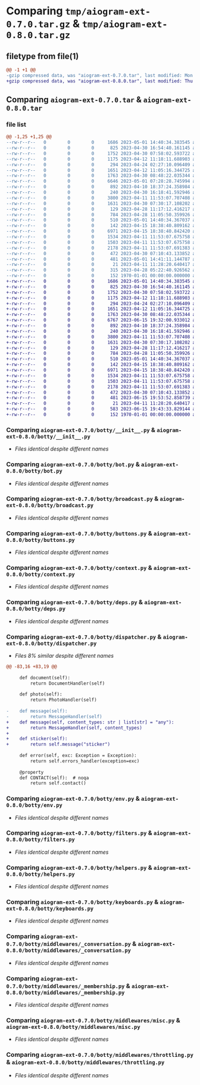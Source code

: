 # Comparing `tmp/aiogram-ext-0.7.0.tar.gz` & `tmp/aiogram-ext-0.8.0.tar.gz`

## filetype from file(1)

```diff
@@ -1 +1 @@
-gzip compressed data, was "aiogram-ext-0.7.0.tar", last modified: Mon May  1 14:41:16 2023, max compression
+gzip compressed data, was "aiogram-ext-0.8.0.tar", last modified: Thu Jun 15 19:54:11 2023, max compression
```

## Comparing `aiogram-ext-0.7.0.tar` & `aiogram-ext-0.8.0.tar`

### file list

```diff
@@ -1,25 +1,25 @@
--rw-r--r--   0        0        0     1686 2023-05-01 14:40:34.383545 aiogram-ext-0.7.0/botty/__init__.py
--rw-r--r--   0        0        0      825 2023-04-30 16:54:40.161145 aiogram-ext-0.7.0/botty/bot.py
--rw-r--r--   0        0        0     1752 2023-04-30 07:58:02.593722 aiogram-ext-0.7.0/botty/broadcast.py
--rw-r--r--   0        0        0     1175 2023-04-12 11:18:11.688903 aiogram-ext-0.7.0/botty/buttons.py
--rw-r--r--   0        0        0      294 2023-04-24 02:27:10.096409 aiogram-ext-0.7.0/botty/config.py
--rw-r--r--   0        0        0     1651 2023-04-12 11:05:16.344725 aiogram-ext-0.7.0/botty/context.py
--rw-r--r--   0        0        0     1763 2023-04-30 08:48:22.035344 aiogram-ext-0.7.0/botty/deps.py
--rw-r--r--   0        0        0     6646 2023-05-01 07:28:28.745994 aiogram-ext-0.7.0/botty/dispatcher.py
--rw-r--r--   0        0        0      892 2023-04-10 18:37:24.358984 aiogram-ext-0.7.0/botty/env.py
--rw-r--r--   0        0        0      240 2023-04-30 16:18:41.592946 aiogram-ext-0.7.0/botty/errors.py
--rw-r--r--   0        0        0     3800 2023-04-11 11:53:07.707408 aiogram-ext-0.7.0/botty/filters.py
--rw-r--r--   0        0        0     1631 2023-04-30 07:30:17.108202 aiogram-ext-0.7.0/botty/helpers.py
--rw-r--r--   0        0        0      129 2023-04-28 11:17:12.416217 aiogram-ext-0.7.0/botty/html.py
--rw-r--r--   0        0        0      784 2023-04-28 11:05:50.359926 aiogram-ext-0.7.0/botty/keyboards.py
--rw-r--r--   0        0        0      510 2023-05-01 14:40:34.367037 aiogram-ext-0.7.0/botty/loader.py
--rw-r--r--   0        0        0      142 2023-04-15 18:38:40.809162 aiogram-ext-0.7.0/botty/middlewares/__init__.py
--rw-r--r--   0        0        0     6971 2023-04-15 18:38:40.842420 aiogram-ext-0.7.0/botty/middlewares/_conversation.py
--rw-r--r--   0        0        0     1534 2023-04-11 11:53:07.675758 aiogram-ext-0.7.0/botty/middlewares/_membership.py
--rw-r--r--   0        0        0     1503 2023-04-11 11:53:07.675758 aiogram-ext-0.7.0/botty/middlewares/misc.py
--rw-r--r--   0        0        0     2178 2023-04-11 11:53:07.691383 aiogram-ext-0.7.0/botty/middlewares/throttling.py
--rw-r--r--   0        0        0      472 2023-04-30 07:10:43.133852 aiogram-ext-0.7.0/botty/r.py
--rw-r--r--   0        0        0      481 2023-05-01 14:41:11.144787 aiogram-ext-0.7.0/pyproject.toml
--rw-r--r--   0        0        0       21 2023-04-11 11:28:20.640417 aiogram-ext-0.7.0/README.md
--rw-r--r--   0        0        0      315 2023-04-28 05:22:40.926562 aiogram-ext-0.7.0/tests/__main__.py
--rw-r--r--   0        0        0      152 1970-01-01 00:00:00.000000 aiogram-ext-0.7.0/PKG-INFO
+-rw-r--r--   0        0        0     1686 2023-05-01 14:40:34.383545 aiogram-ext-0.8.0/botty/__init__.py
+-rw-r--r--   0        0        0      825 2023-04-30 16:54:40.161145 aiogram-ext-0.8.0/botty/bot.py
+-rw-r--r--   0        0        0     1752 2023-04-30 07:58:02.593722 aiogram-ext-0.8.0/botty/broadcast.py
+-rw-r--r--   0        0        0     1175 2023-04-12 11:18:11.688903 aiogram-ext-0.8.0/botty/buttons.py
+-rw-r--r--   0        0        0      294 2023-04-24 02:27:10.096409 aiogram-ext-0.8.0/botty/config.py
+-rw-r--r--   0        0        0     1651 2023-04-12 11:05:16.344725 aiogram-ext-0.8.0/botty/context.py
+-rw-r--r--   0        0        0     1763 2023-04-30 08:48:22.035344 aiogram-ext-0.8.0/botty/deps.py
+-rw-r--r--   0        0        0     6767 2023-06-15 19:32:00.933012 aiogram-ext-0.8.0/botty/dispatcher.py
+-rw-r--r--   0        0        0      892 2023-04-10 18:37:24.358984 aiogram-ext-0.8.0/botty/env.py
+-rw-r--r--   0        0        0      240 2023-04-30 16:18:41.592946 aiogram-ext-0.8.0/botty/errors.py
+-rw-r--r--   0        0        0     3800 2023-04-11 11:53:07.707408 aiogram-ext-0.8.0/botty/filters.py
+-rw-r--r--   0        0        0     1631 2023-04-30 07:30:17.108202 aiogram-ext-0.8.0/botty/helpers.py
+-rw-r--r--   0        0        0      129 2023-04-28 11:17:12.416217 aiogram-ext-0.8.0/botty/html.py
+-rw-r--r--   0        0        0      784 2023-04-28 11:05:50.359926 aiogram-ext-0.8.0/botty/keyboards.py
+-rw-r--r--   0        0        0      510 2023-05-01 14:40:34.367037 aiogram-ext-0.8.0/botty/loader.py
+-rw-r--r--   0        0        0      142 2023-04-15 18:38:40.809162 aiogram-ext-0.8.0/botty/middlewares/__init__.py
+-rw-r--r--   0        0        0     6971 2023-04-15 18:38:40.842420 aiogram-ext-0.8.0/botty/middlewares/_conversation.py
+-rw-r--r--   0        0        0     1534 2023-04-11 11:53:07.675758 aiogram-ext-0.8.0/botty/middlewares/_membership.py
+-rw-r--r--   0        0        0     1503 2023-04-11 11:53:07.675758 aiogram-ext-0.8.0/botty/middlewares/misc.py
+-rw-r--r--   0        0        0     2178 2023-04-11 11:53:07.691383 aiogram-ext-0.8.0/botty/middlewares/throttling.py
+-rw-r--r--   0        0        0      472 2023-04-30 07:10:43.133852 aiogram-ext-0.8.0/botty/r.py
+-rw-r--r--   0        0        0      481 2023-06-15 19:53:52.858739 aiogram-ext-0.8.0/pyproject.toml
+-rw-r--r--   0        0        0       21 2023-04-11 11:28:20.640417 aiogram-ext-0.8.0/README.md
+-rw-r--r--   0        0        0      583 2023-06-15 19:43:33.829144 aiogram-ext-0.8.0/tests/__main__.py
+-rw-r--r--   0        0        0      152 1970-01-01 00:00:00.000000 aiogram-ext-0.8.0/PKG-INFO
```

### Comparing `aiogram-ext-0.7.0/botty/__init__.py` & `aiogram-ext-0.8.0/botty/__init__.py`

 * *Files identical despite different names*

### Comparing `aiogram-ext-0.7.0/botty/bot.py` & `aiogram-ext-0.8.0/botty/bot.py`

 * *Files identical despite different names*

### Comparing `aiogram-ext-0.7.0/botty/broadcast.py` & `aiogram-ext-0.8.0/botty/broadcast.py`

 * *Files identical despite different names*

### Comparing `aiogram-ext-0.7.0/botty/buttons.py` & `aiogram-ext-0.8.0/botty/buttons.py`

 * *Files identical despite different names*

### Comparing `aiogram-ext-0.7.0/botty/context.py` & `aiogram-ext-0.8.0/botty/context.py`

 * *Files identical despite different names*

### Comparing `aiogram-ext-0.7.0/botty/deps.py` & `aiogram-ext-0.8.0/botty/deps.py`

 * *Files identical despite different names*

### Comparing `aiogram-ext-0.7.0/botty/dispatcher.py` & `aiogram-ext-0.8.0/botty/dispatcher.py`

 * *Files 8% similar despite different names*

```diff
@@ -83,16 +83,19 @@
 
     def document(self):
         return DocumentHandler(self)
 
     def photo(self):
         return PhotoHandler(self)
 
-    def message(self):
-        return MessageHandler(self)
+    def message(self, content_types: str | list[str] = "any"):
+        return MessageHandler(self, content_types)
+
+    def sticker(self):
+        return self.message("sticker")
 
     def error(self, exc: Exception = Exception):
         return self.errors_handler(exception=exc)
 
     @property
     def CONTACT(self):  # noqa
         return self.contact()
```

### Comparing `aiogram-ext-0.7.0/botty/env.py` & `aiogram-ext-0.8.0/botty/env.py`

 * *Files identical despite different names*

### Comparing `aiogram-ext-0.7.0/botty/filters.py` & `aiogram-ext-0.8.0/botty/filters.py`

 * *Files identical despite different names*

### Comparing `aiogram-ext-0.7.0/botty/helpers.py` & `aiogram-ext-0.8.0/botty/helpers.py`

 * *Files identical despite different names*

### Comparing `aiogram-ext-0.7.0/botty/keyboards.py` & `aiogram-ext-0.8.0/botty/keyboards.py`

 * *Files identical despite different names*

### Comparing `aiogram-ext-0.7.0/botty/middlewares/_conversation.py` & `aiogram-ext-0.8.0/botty/middlewares/_conversation.py`

 * *Files identical despite different names*

### Comparing `aiogram-ext-0.7.0/botty/middlewares/_membership.py` & `aiogram-ext-0.8.0/botty/middlewares/_membership.py`

 * *Files identical despite different names*

### Comparing `aiogram-ext-0.7.0/botty/middlewares/misc.py` & `aiogram-ext-0.8.0/botty/middlewares/misc.py`

 * *Files identical despite different names*

### Comparing `aiogram-ext-0.7.0/botty/middlewares/throttling.py` & `aiogram-ext-0.8.0/botty/middlewares/throttling.py`

 * *Files identical despite different names*

